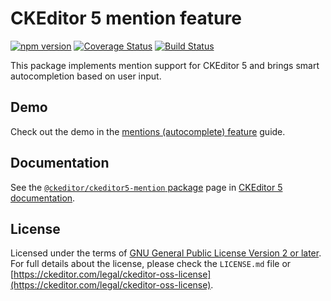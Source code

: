 CKEditor 5 mention feature
===========================

[![npm version](https://badge.fury.io/js/%40ckeditor%2Fckeditor5-mention.svg)](https://www.npmjs.com/package/@ckeditor/ckeditor5-mention)
[![Coverage Status](https://coveralls.io/repos/github/ckeditor/ckeditor5/badge.svg?branch=master)](https://coveralls.io/github/ckeditor/ckeditor5?branch=master)
[![Build Status](https://travis-ci.com/ckeditor/ckeditor5.svg?branch=master)](https://travis-ci.com/ckeditor/ckeditor5)

This package implements mention support for CKEditor 5 and brings smart autocompletion based on user input.

## Demo

Check out the demo in the [mentions (autocomplete) feature](https://ckeditor.com/docs/ckeditor5/latest/features/mentions.html) guide.

## Documentation

See the [`@ckeditor/ckeditor5-mention` package](https://ckeditor.com/docs/ckeditor5/latest/api/mention.html) page in [CKEditor 5 documentation](https://ckeditor.com/docs/ckeditor5/latest/).

## License

Licensed under the terms of [GNU General Public License Version 2 or later](http://www.gnu.org/licenses/gpl.html). For full details about the license, please check the `LICENSE.md` file or [https://ckeditor.com/legal/ckeditor-oss-license](https://ckeditor.com/legal/ckeditor-oss-license).
